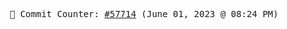 <p align="center">
    <samp>
        📮 Commit Counter: <a href="https://github.com/Javascript-void0/Javascript-void0/commits/main">#57714</a> (June 01, 2023 @ 08:24 PM)
    </samp>
</p>